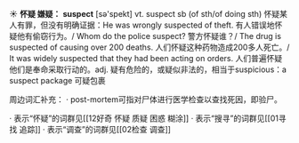 ☀ <span class="category">**怀疑 嫌疑：**</span>
<span class="vocabulary">**suspect**</span> [sə'spekt] 
<span class="definition">vt. suspect sb (of sth/of doing sth) 怀疑某人有罪，但没有明确证据：</span>He was wrongly suspected of theft. 有人错误地怀疑他有偷窃行为。/ Whom do the police suspect? 警方怀疑谁？/ The drug is suspected of causing over 200 deaths. 人们怀疑这种药物造成200多人死亡。/ It was widely suspected that they had been acting on orders. 人们普遍怀疑他们是奉命采取行动的。<span class="definition">adj. 疑有危险的，或疑似非法的，相当于suspicious：</span>a suspect package 可疑包裹

周边词汇补充：
· post-mortem可指对尸体进行医学检查以查找死因，即验尸。

· 表示“怀疑”的词群见[[12好奇 怀疑 质疑 困惑 糊涂]]
· 表示“搜寻”的词群见[[01寻找 追踪]]
· 表示“调查”的词群见[[02检查 调查]]
